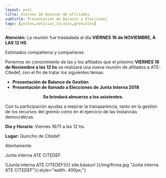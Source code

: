 ```yaml
---
layout: post
title: Viernes 16 Reunion de afiliados
subtitle: Presentación de Balance y Elecciones
tags: [posteo,noticias_locales,gremiales]
---
```


<div class="alert alert-danger" role="alert">
<strong>Atención:</strong> La reunión fue trasladada al día <strong>VIERNES 16 de NOVIEMBRE, A LAS 12 HS</STRONG>
</div>

Estimados compañeros y compañeras:

Ponemos en conocimiento de las y los afiliados que el próximo
**VIERNES 16 de Noviembre a las 12 hs** se realizará una nueva reunión
de afiliados a ATE-Citedef, con el fin de tratar los siguientes temas:

  - **Presentación de Balance de Gestión**
  - **Presentación de llamado a Elecciones de Junta Interna 2018**

<div class="alert alert-danger" role="alert">
<center><strong>Se brindará almuerzo a los asistentes.</strong></center>
</div>

Con tu participación ayudas a mejorar la transparencia, tanto en la gestión de los recursos del gremio como en el ejercicio de las instancias democráticas.


<div class="alert alert-info" role="alert">
<p><strong>Día y Horario: </strong> Viernes 16/11 a las 12 hs.</p>
<p><strong>Lugar:</strong> Quincho de Citedef</p>
</div>

Atentamente.

Junta interna ATE CITEDEF

![Junta interna ATE CITEDEF]({{ site.baseurl }}/img/firma.jpg "Junta interna ATE CITEDEF"){:style="width: 400px;"}
